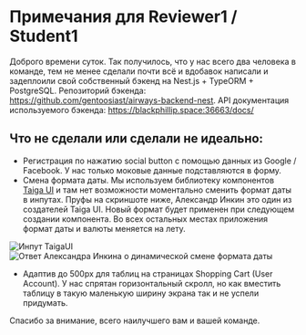# Примечания для Reviewer1 / Student1

Доброго времени суток. Так получилось, что у нас всего два человека в команде, тем не менее сделали почти всё и вдобавок написали и задеплоили свой собственный бэкенд на Nest.js + TypeORM + PostgreSQL. Репозиторий бэкенда: <https://github.com/gentoosiast/airways-backend-nest>. API документация используемого бэкенда: <https://blackphillip.space:36663/docs/>

## Что не сделали или сделали не идеально:

- Регистрация по нажатию social button с помощью данных из Google / Facebook. У нас только моковые данные подставляются в форму.
- Смена формата даты. Мы используем библиотеку компонентов [Taiga UI](https://taiga-ui.dev/) и там нет возможности моментально сменить формат даты в инпутах. Пруфы на скриншоте ниже, Александр Инкин это один из создателей Taiga UI. Новый формат будет применен при следующем создании компонента. Во всех остальных местах приложения формат даты и валюты меняется на лету.

![Инпут TaigaUI](https://i.imgur.com/WiIZlGu.png)
![Ответ Александра Инкина о динамической смене формата даты](https://i.imgur.com/fMzro4j.png)

- Адаптив до 500px для таблиц на страницах Shopping Cart (User Account). У нас спрятан горизонтальный скролл, но как вместить таблицу в такую маленькую ширину экрана так и не успели придумать.

Спасибо за внимание, всего наилучшего вам и вашей команде.
